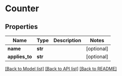 # Counter

## Properties
Name | Type | Description | Notes
------------ | ------------- | ------------- | -------------
**name** | **str** |  | [optional] 
**applies_to** | **str** |  | [optional] 

[[Back to Model list]](../README.md#documentation-for-models) [[Back to API list]](../README.md#documentation-for-api-endpoints) [[Back to README]](../README.md)

